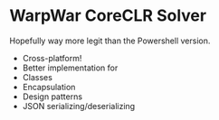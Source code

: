 # WarpWar CoreCLR Solver

Hopefully way more legit than the Powershell version.
* Cross-platform!
* Better implementation for 
 * Classes
 * Encapsulation
 * Design patterns
 * JSON serializing/deserializing